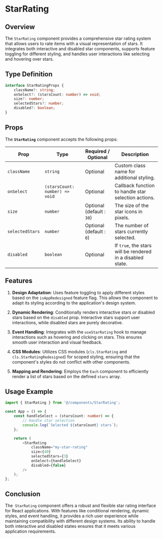 # StarRating
## Overview
The `StarRating` component provides a comprehensive star rating system that allows users to rate items with a visual representation of stars. It integrates both interactive and disabled star components, supports feature toggling for different styling, and handles user interactions like selecting and hovering over stars.

## Type Definition
```typescript
interface StarRatingProps {
    className?: string;
    onSelect?: (starsCount: number) => void;
    size?: number;
    selectedStars?: number;
    disabled?: boolean;
}
```
## Props

The **`StarRating`** component accepts the following props:

| Prop            | Type                                | Required / Optional             | Description                                                |
|-----------------|-------------------------------------|---------------------------------|------------------------------------------------------------|
| `className`     | `string`                            | Optional                        | Custom class name for additional styling.                  |
| `onSelect`      | `(starsCount: number) => void`       | Optional                        | Callback function to handle star selection actions.        |
| `size`          | `number`                            | Optional <br/> (default : `30`) | The size of the star icons in pixels.                    |
| `selectedStars` | `number`                            | Optional <br/> (default : `0`)  | The number of stars currently selected.                   |
| `disabled`      | `boolean`                           | Optional                        | If `true`, the stars will be rendered in a disabled state. |

## Features

1. **Design Adaptation**: Uses feature toggling to apply different styles based on the `isAppRedesigned` feature flag. This allows the component to adapt its styling according to the application's design system.

2. **Dynamic Rendering**: Conditionally renders interactive stars or disabled stars based on the `disabled` prop. Interactive stars support user interactions, while disabled stars are purely decorative.

3. **Event Handling**: Integrates with the `useStarRating` hook to manage interactions such as hovering and clicking on stars. This ensures smooth user interaction and visual feedback.

4. **CSS Modules**: Utilizes CSS modules (`cls.StarRating` and `cls.StarRatingRedesigned`) for scoped styling, ensuring that the component's styles do not conflict with other components.

5. **Mapping and Rendering**: Employs the `Each` component to efficiently render a list of stars based on the defined `stars` array.

## Usage Example
```typescript jsx
import { StarRating } from '@/components/StarRating';

const App = () => {
    const handleSelect = (starsCount: number) => {
        // Handle star selection
        console.log(`Selected ${starsCount} stars`);
    };

    return (
        <StarRating
            className="my-star-rating"
            size={40}
            selectedStars={3}
            onSelect={handleSelect}
            disabled={false}
        />
    );
};
```

## Conclusion
The` StarRating` component offers a robust and flexible star rating interface for React applications. With features like conditional rendering, dynamic styles, and event handling, it provides a rich user experience while maintaining compatibility with different design systems. Its ability to handle both interactive and disabled states ensures that it meets various application requirements.
